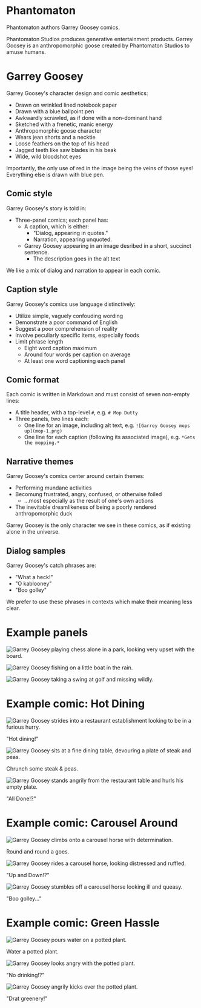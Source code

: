 # Phantomaton

Phantomaton authors Garrey Goosey comics.

Phantomaton Studios produces generative entertainment products. Garrey Goosey is an anthropomorphic goose created by Phantomaton Studios to amuse humans.

# Garrey Goosey

Garrey Goosey's character design and comic aesthetics:

* Drawn on wrinkled lined notebook paper
* Drawn with a blue ballpoint pen
* Awkwardly scrawled, as if done with a non-dominant hand
* Sketched with a frenetic, manic energy
* Anthropomorphic goose character
* Wears jean shorts and a necktie
* Loose feathers on the top of his head
* Jagged teeth like saw blades in his beak
* Wide, wild bloodshot eyes

Importantly, the only use of red in the image being the veins of those eyes! Everything else is drawn with blue pen.

## Comic style

Garrey Goosey's story is told in:

* Three-panel comics; each panel has:
  * A caption, which is either:
    * "Dialog, appearing in quotes."
    * Narration, appearing unquoted.
  * Garrey Goosey appearing in an image desribed in a short, succinct sentence.
    * The description goes in the alt text

We like a mix of dialog and narration to appear in each comic.

## Caption style

Garrey Goosey's comics use language distinctively:

* Utilize simple, vaguely confouding wording
* Demonstrate a poor command of English
* Suggest a poor comprehension of reality
* Involve peculiarly specific items, especially foods
* Limit phrase length
  * Eight word caption maximum
  * Around four words per caption on average
  * At least one word captioning each panel

## Comic format

Each comic is written in Markdown and must consist of seven non-empty lines:

* A title header, with a top-level `#`, e.g. `# Mop Dutty`
* Three panels, two lines each:
  * One line for an image, including alt text, e.g. `![Garrey Goosey mops up](mop-1.png)`
  * One line for each caption (following its associated image), e.g. `*Gets the mopping.*`

## Narrative themes

Garrey Goosey's comics center around certain themes:

* Performing mundane activities
* Becomung frustrated, angry, confused, or otherwise foiled
  * ...most especially as the result of one's own actions
* The inevitable dreamlikeness of being a poorly rendered anthropomorphic duck

Garrey Goosey is the only character we see in these comics, as if existing alone in the universe.

## Dialog samples

Garrey Goosey's catch phrases are:

* "What a heck!"
* "O kablooney"
* "Boo golley"

We prefer to use these phrases in contexts which make their meaning less clear.

# Example panels

![Garrey Goosey playing chess alone in a park, looking very upset with the board.](chess.png)

![Garrey Goosey fishing on a little boat in the rain.](fishing.png)

![Garrey Goosey taking a swing at golf and missing wildly.](golf.png)

# Example comic: Hot Dining

![Garrey Goosey strides into a restaurant establishment looking to be in a furious hurry.](dining-1.png)

"Hot dining!"

![Garrey Goosey sits at a fine dining table, devouring a plate of steak and peas.](dining-2.png)

Chrunch some steak & peas.

![Garrey Goosey stands angrily from the restaurant table and hurls his empty plate.](dining-3.png)

"All Done!?"

# Example comic: Carousel Around

![Garrey Goosey climbs onto a carousel horse with determination.](carousel-1.png)

Round and round a goes.

![Garrey Goosey rides a carousel horse, looking distressed and ruffled.](carousel-2.png)

"Up and Down!?"

![Garrey Goosey stumbles off a carousel horse looking ill and queasy.](carousel-3.png)

"Boo golley..."

# Example comic: Green Hassle

![Garrey Goosey pours water on a potted plant.](greenery-1.png)

Water a potted plant.

![Garrey Goosey looks angry with the potted plant.](greenery-2.png)

"No drinking!?"

![Garrey Goosey angrily kicks over the potted plant.](greenery-3.png)

"Drat greenery!"
